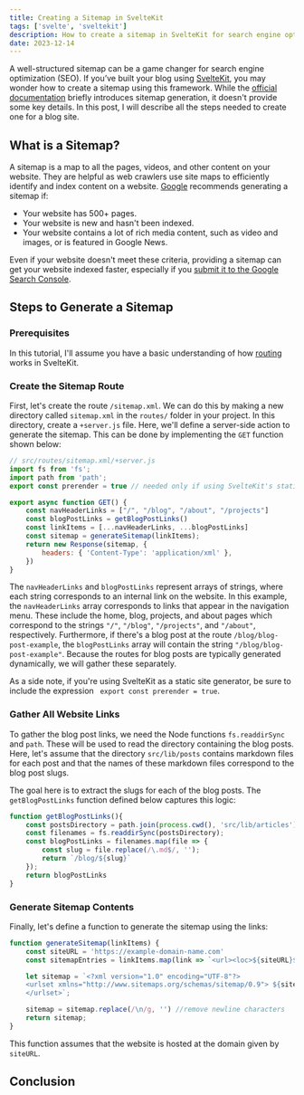 ```yaml
---
title: Creating a Sitemap in SvelteKit
tags: ['svelte', 'sveltekit']
description: How to create a sitemap in SvelteKit for search engine optimization (SEO).
date: 2023-12-14
---
```


<script>
    import Aside from '$lib/components/Aside.svelte'
</script>

A well-structured sitemap can be a game changer for search engine optimization (SEO). If you’ve built your blog using [SvelteKit](https://kit.svelte.dev), you may wonder how to create a sitemap using this framework. While the [official documentation](https://kit.svelte.dev/docs/seo#manual-setup-sitemaps) briefly introduces sitemap generation, it doesn't provide some key details. In this post, I will describe all the steps needed to create one for a blog site. 

## What is a Sitemap?

A sitemap is a map to all the pages, videos, and other content on your website. They are helpful as web crawlers use site maps to efficiently identify and index content on a website. [Google](https://developers.google.com/search/docs/crawling-indexing/sitemaps/overview) recommends generating a sitemap if:
- Your website has 500+ pages.
- Your website is new and hasn't been indexed.
- Your website contains a lot of rich media content, such as video and images, or is featured in Google News.

Even if your website doesn't meet these criteria, providing a sitemap can get your website indexed faster, especially if you [submit it to the Google Search Console](https://developers.google.com/search/docs/crawling-indexing/sitemaps/build-sitemap#addsitemap). 

## Steps to Generate a Sitemap
### Prerequisites

In this tutorial, I'll assume you have a basic understanding of how [routing](https://kit.svelte.dev/docs/routing)  works in SvelteKit. 

### Create the Sitemap Route

First, let's create the route `/sitemap.xml`. We can do this by making a new directory called `sitemap.xml` in the `routes/` folder in your project. In this directory, create a `+server.js` file. Here, we'll define a server-side action to generate the sitemap. This can be done by implementing the `GET` function shown below:

```javascript
// src/routes/sitemap.xml/+server.js
import fs from 'fs';
import path from 'path';
export const prerender = true // needed only if using SvelteKit's static adapter

export async function GET() {
    const navHeaderLinks = ["/", "/blog", "/about", "/projects"]
	const blogPostLinks = getBlogPostLinks()
	const linkItems = [...navHeaderLinks, ...blogPostLinks]
	const sitemap = generateSitemap(linkItems);
	return new Response(sitemap, {
		headers: { 'Content-Type': 'application/xml' },
	})
}
```

The `navHeaderLinks` and `blogPostLinks` represent arrays of strings, where each string corresponds to an internal link on the website. In this example, the `navHeaderLinks` array corresponds to links that appear in the navigation menu. These include the home, blog, projects, and about pages which correspond to the strings `"/"`, `"/blog"`, `"/projects"`, and `"/about"`, respectively. Furthermore, if there's a blog post at the route `/blog/blog-post-example`, the `blogPostLinks` array will contain the string `"/blog/blog-post-example"`. Because the routes for blog posts are typically generated dynamically, we will gather these separately.

<Aside>
As a side note, if you're using SvelteKit as a static site generator, be sure to include the expression <code> export const prerender = true</code>.
</Aside>

### Gather All Website Links

To gather the blog post links, we need the Node functions `fs.readdirSync` and `path`. These will be used to read the directory containing the blog posts. Here, let's assume that the directory `src/lib/posts` contains markdown files for each post and that the names of these markdown files correspond to the blog post slugs.  

The goal here is to extract the slugs for each of the blog posts. The `getBlogPostLinks` function defined below captures this logic:

```javascript
function getBlogPostLinks(){
	const postsDirectory = path.join(process.cwd(), 'src/lib/articles');
	const filenames = fs.readdirSync(postsDirectory);
	const blogPostLinks = filenames.map(file => {
		const slug = file.replace(/\.md$/, '');
		return `/blog/${slug}`
	});
	return blogPostLinks
}
```

### Generate Sitemap Contents

Finally, let's define a function to generate the sitemap using the links:

```javascript
function generateSitemap(linkItems) {
    const siteURL = 'https://example-domain-name.com'
	const sitemapEntries = linkItems.map(link => `<url><loc>${siteURL}${link}</loc></url>`.trim()).join('');

	let sitemap = `<?xml version="1.0" encoding="UTF-8"?>
	<urlset xmlns="http://www.sitemaps.org/schemas/sitemap/0.9"> ${sitemapEntries}
	</urlset>`;

	sitemap = sitemap.replace(/\n/g, '') //remove newline characters
	return sitemap;
}
```
This function assumes that the website is hosted at the domain given by `siteURL`.

## Conclusion

